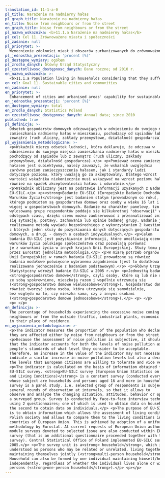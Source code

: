 ```yaml
---
translation_id: 11-1-a-0
pl_title: Narażenie na nadmierny hałas
pl_graph_title: Narażenie na nadmierny hałas
en_title: Noise from neighbours or from the street
en_graph_title: Noise from neighbours or from the street
pl_nazwa_wskaznika: <b>11.1.a Narażenie na nadmierny hałas</b>
pl_cel: Cel 11. Zrównoważone miasta i społeczności
pl_zadanie: null
pl_priorytet: >-
  Wzmocnienie zdolności miast i obszarów zurbanizowanych do zrównoważonego rozwoju i tworzenia miejsc pracy oraz poprawy jakości życia mieszkańców
pl_jednostka_prezentacji: 'procent [%]'
pl_dostepne_wymiary: ogółem
pl_zrodlo_danych: Główny Urząd Statystyczny
pl_czestotliwosc_dostępnosc_danych: Dane roczne; od 2010 r.
en_nazwa_wskaznika: >-
  <b>11.1.a Population living in households considering that they suffer from noise</b>
en_cel: Goal 11. Sustainable cities and communities
en_zadanie: null
en_priorytet: >-
  Enhancement of cities and urbanised areas' capability for sustainable development and workplace creation as well as improvement of quality of life of their inhabitants
en_jednostka_prezentacji: 'percent [%]'
en_dostepne_wymiary: total
en_zrodlo_danych: Statistics Poland
en_czestotliwosc_dostępnosc_danych: Annual data; since 2010
published: true
pl_definicja: >-
  Odsetek gospodarstw domowych odczuwających w odniesieniu do swojego miejsca
  zamieszkania nadmierny hałas w mieszkaniu, pochodzący od sąsiadów lub z
  zewnątrz (ruch uliczny, zakłady przemysłowe, działalność gospodarcza).
pl_wyjasnienia_metodologiczne: >-
  <p>Wskaźnik mierzy odsetek ludności, która deklaruje, że odczuwa w
  odniesieniu do swojego miejsca zamieszkania nadmierny hałas w mieszkaniu,
  pochodzący od sąsiadów lub z zewnątrz (ruch uliczny, zakłady
  przemysłowe, działalność gospodarcza).</p> <p>Ponieważ ocena zanieczyszczenia
  hałasem jest subiektywna, należy zauważyć, że wskaźnik uwzględnia
  zarówno poziom zanieczyszczenia hałasem, jak i standardy ludzi
  dotyczące poziomu, który uważają go za akceptowalny. Dlatego wzrost
  wartości wskaźnika niekoniecznie musi wskazywać na wzrost poziomu hałasu, ale
  również na spadek akceptowalności hałasu i odwrotnie.</p>
  <p>Wskaźnik obliczany jest na podstawie informacji uzyskanych z Badania
  EU-SILC.</p> <p><strong>Badanie EU-SILC (Europejskie Badanie Dochodów i
  Warunków Życia)</strong> jest badaniem stałym (prowadzonym co roku),
  którego podmiotem są gospodarstwa domowe oraz osoby w wieku 16 lat i
  więcej w gospodarstwach domowych. Badanie ma charakter panelowy, tzn.
  wylosowaną grupę respondentów poddaje się kilkukrotnej "obserwacji" w
  odstępach czasu, dzięki czemu można zaobserwować i przeanalizować zmieniającą
  się sytuację, postawy, zachowania lub opinie badanej grupy. Badanie jest
  realizowane metodą wywiadu bezpośredniego z wykorzystaniem 2 kwestionariuszy;
  z których jeden służy do pozyskiwania danych dotyczących gospodarstw
  domowych, a drugi - danych o osobach indywidualnych.</p> <p>Celem
  badania EU-SILC jest pozyskiwanie informacji, które umożliwiają ocenę
  warunków życia polskiego społeczeństwa oraz pozwalają porównać
  je z warunkami życia w innych krajach Unii Europejskiej. Służy temu przyjęta
  przez Eurostat jednolita metodologia.</p> <p>W miarę potrzeb organów
  Unii Europejskiej w ramach badania EU-SILC prowadzone są również
  badania modułowe poświęcone wybranemu zagadnieniu (jest to dodatkowa ankieta
  realizowana jednocześnie z badaniem podstawowym).</p> <p>Główny Urząd
  Statystyczny wdrożył badanie EU-SILC w 2005 r.</p> <p>Jednostką badania jest
  <strong>gospodarstwo domowe</strong>, czyli osoby, które są lub nie są
  ze sobą spokrewnione, mieszkają razem i wspólnie utrzymują się
  (<strong>gospodarstwo domowe wieloosobowe</strong>). Gospodarstwo domowe może
  również tworzyć jedna osoba, która utrzymuje się samodzielnie,
  bez względu na to, czy mieszka sama, czy z innymi osobami
  (<strong>gospodarstwo domowe jednoosobowe</strong>).</p> <p> </p>
  <p> </p>
en_definicja: >-
  The percentage of households experiencing the excessive noise coming from
  neighbours or from the outside (traffic, industrial plants, economic activity)
  in their place of residence.
en_wyjasnienia_metodologiczne: >-
  <p>The indicator measures the proportion of the population who declare that
  they are affected either by noise from neighbours or from the street.</p>
  <p>Because the assessment of noise pollution is subjective, it should be noted
  that the indicator accounts for both the levels of noise pollution as well as
  people's standards of what level they consider to be acceptable.
  Therefore, an increase in the value of the indicator may not necessarily
  indicate a similar increase in noise pollution levels but also a decrease of
  the levels that European citizens are willing to tolerate and vice versa.</p>
  <p>The indicator is calculated on the basis of information obtained from the
  EU-SILC survey. <strong>EU-SILC survey (European Union Statistics on Income
  and Living Conditions)</strong> is a constant survey (conducted every year)
  whose subject are households and persons aged 16 and more in households. The
  survey is a panel study, i.e. selected group of respondents is subject to
  several rounds of observation at intervals, so that it allows to
  observe and analyze the changing situation, attitudes, behavior or opinions of
  a surveyed group. Survey is conducted by face-to-face interview technique
  using 2 questionnaires; one of which is used to obtain data on households, and
  the second to obtain data on individuals.</p> <p>The purpose of EU-SILC survey
  is to obtain information which allows the assessment of living conditions of
  Polish society and allows to compare them to the living conditions in other
  countries of European Union. This is achieved by adoption of a uniform
  methodology by Eurostat. At current requests of European Union authorities,
  module surveys devoted to selected issue are also conducted within EU-SILC
  survey (that is an additional questionnaire proceeded together with the basic
  survey). Central Statistical Office of Poland implemented EU-SILC survey in
  2005.</p> <p>The survey unit is a<strong> household</strong>, which is
  understood as persons who may be related or unrelated, living together and
  maintaining themselves jointly (<strong>multi-person household</strong>).
  Household can also be formed by one individual maintaining himself/herself
  independently, regardless of whether the individual lives alone or with other
  persons (<strong>one-person household</strong>).</p> <p></p>
---
```

